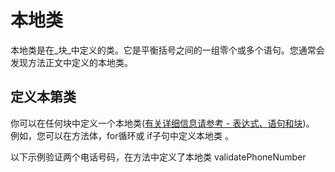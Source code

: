 # 本地类

本地类是在_块_中定义的类。它是平衡括号之间的一组零个或多个语句。您通常会发现方法正文中定义的本地类。

## 定义本第类

你可以在任何块中定义一个本地类([有关详细信息请参考 - 表达式、语句和块](/content/java/nutsandbolts/expressions.md))。 例如，您可以在方法体，for循环或 if子句中定义本地类 。

以下示例验证两个电话号码，在方法中定义了本地类 validatePhoneNumber

```java
```